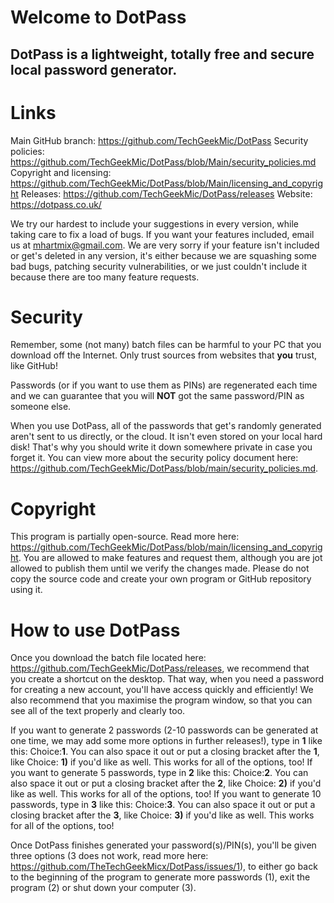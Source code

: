 # Welcome to DotPass
## DotPass is a lightweight, totally free and secure local password generator.

# Links
Main GitHub branch: https://github.com/TechGeekMic/DotPass
Security policies: https://github.com/TechGeekMic/DotPass/blob/Main/security_policies.md
Copyright and licensing: https://github.com/TechGeekMic/DotPass/blob/Main/licensing_and_copyright
Releases: https://github.com/TechGeekMic/DotPass/releases
Website: https://dotpass.co.uk/

We try our hardest to include your suggestions in every version, while taking care to fix a load of bugs. If you want your features included, email us at mhartmix@gmail.com. We are very sorry if your feature isn't included or get's deleted in any version, it's either because we are squashing some bad bugs, patching security vulnerabilities, or we just couldn't include it because there are too many feature requests.

# Security
Remember, some (not many) batch files can be harmful to your PC that you download off the Internet. Only trust sources from websites that **you** trust, like GitHub!

Passwords (or if you want to use them as PINs) are regenerated each time and we can guarantee that you will **NOT** got the same password/PIN as someone else.

When you use DotPass, all of the passwords that get's randomly generated aren't sent to us directly, or the cloud. It isn't even stored on your local hard disk! That's why you should write it down somewhere private in case you forget it. You can view more about the security policy document here:
https://github.com/TechGeekMic/DotPass/blob/main/security_policies.md.

# Copyright
This program is partially open-source. Read more here: https://github.com/TechGeekMic/DotPass/blob/main/licensing_and_copyright. You are allowed to make features and request them, although you are jot allowed to publish them until we verify the changes made. Please do not copy the source code and create your own program or GitHub repository using it.

# How to use DotPass
Once you download the batch file located here: https://github.com/TechGeekMic/DotPass/releases, we recommend that you create a shortcut on the desktop. That way, when you need a password for creating a new account, you'll have access quickly and efficiently! We also recommend that you maximise the program window, so that you can see all of the text properly and clearly too.

If you want to generate 2 passwords (2-10 passwords can be generated at one time, we may add some more options in further releases!), type in **1** like this: Choice:**1**. You can also space it out or put a closing bracket after the **1**, like Choice: **1)** if you'd like as well. This works for all of the options, too! If you want to generate 5 passwords, type in **2** like this: Choice:**2**. You can also space it out or put a closing bracket after the **2**, like Choice: **2)** if you'd like as well. This works for all of the options, too! If you want to generate 10 passwords, type in **3** like this: Choice:**3**. You can also space it out or put a closing bracket after the **3**, like Choice: **3)** if you'd like as well. This works for all of the options, too!

Once DotPass finishes generated your password(s)/PIN(s), you'll be given three options (3 does not work, read more here: https://github.com/TheTechGeekMicx/DotPass/issues/1), to either go back to the beginning of the program to generate more passwords (1), exit the program (2) or shut down your computer (3).
